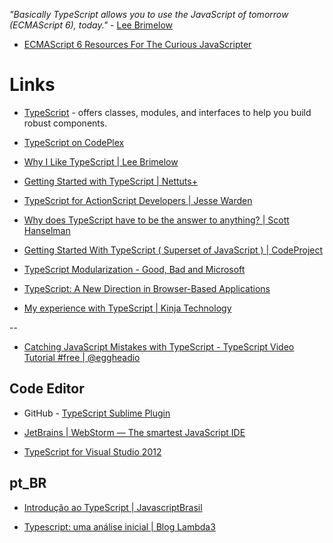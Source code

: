 
_"Basically TypeScript allows you to use the JavaScript of tomorrow (ECMAScript 6), today."_ - [Lee Brimelow](http://www.leebrimelow.com/)

  * [ECMAScript 6 Resources For The Curious JavaScripter](http://addyosmani.com/blog/ecmascript-6-resources-for-the-curious-javascripter/)


# Links

* [TypeScript](http://www.typescriptlang.org/) - offers classes, modules, and interfaces to help you build robust components.

* [TypeScript on CodePlex](https://typescript.codeplex.com/)

* [Why I Like TypeScript | Lee Brimelow](http://www.leebrimelow.com/why-i-like-typescripts/)

* [Getting Started with TypeScript | Nettuts+](http://net.tutsplus.com/tutorials/javascript-ajax/getting-started-with-typescript/)

* [TypeScript for ActionScript Developers | Jesse Warden](http://jessewarden.com/2012/10/typescript-for-actionscript-developers.html)

* [Why does TypeScript have to be the answer to anything? | Scott Hanselman](http://www.hanselman.com/blog/WhyDoesTypeScriptHaveToBeTheAnswerToAnything.aspx)

* [Getting Started With TypeScript ( Superset of JavaScript ) | CodeProject](http://www.codeproject.com/Articles/470129/TypeScript-Superset-of-JavaScript)

* [TypeScript Modularization - Good, Bad and Microsoft](http://brettjonesdev.com/modularization-in-typescript/)

* [TypeScript: A New Direction in Browser-Based Applications](http://blog.smartbear.com/software-quality/bid/275199/TypeScript-A-New-Direction-in-Browser-Based-Applications)

* [My experience with TypeScript | Kinja Technology](http://tech.kinja.com/my-experience-with-typescript-710191610)

--

* [Catching JavaScript Mistakes with TypeScript - TypeScript Video Tutorial #free | @eggheadio](https://egghead.io/lessons/javascript-catching-javascript-mistakes-with-typescript)


## Code Editor

* GitHub - [TypeScript Sublime Plugin](https://github.com/raph-amiard/sublime-typescript)

* [JetBrains | WebStorm — The smartest JavaScript IDE](https://www.jetbrains.com/webstorm/)

* [TypeScript for Visual Studio 2012](http://go.microsoft.com/fwlink/?LinkID=266563)


## pt_BR

* [Introdução ao TypeScript | JavascriptBrasil](http://javascriptbrasil.com/pre-processadores/introducao-ao-typescript)

* [Typescript: uma análise inicial | Blog Lambda3](http://blog.lambda3.com.br/2012/10/typescript-uma-anlise-inicial/)

